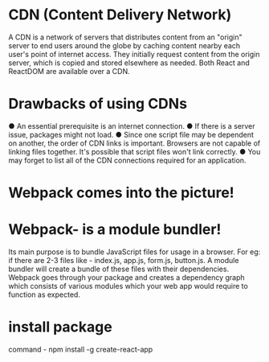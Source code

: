 # CDN (Content Delivery Network)

A CDN is a network of servers that distributes content from an "origin" server
to end users around the globe by caching content nearby each user's point of
internet access. They initially request content from the origin server, which is
copied and stored elsewhere as needed. Both React and ReactDOM are
available over a CDN.

# Drawbacks of using CDNs

● An essential prerequisite is an internet connection.
● If there is a server issue, packages might not load.
● Since one script file may be dependent on another, the order of CDN
links is important. Browsers are not capable of linking files together. It's
possible that script files won't link correctly.
● You may forget to list all of the CDN connections required for an
application.

# Webpack comes into the picture!

# Webpack- is a module bundler!

Its main purpose is to bundle JavaScript files for usage in a browser. For eg: if there are 2-3 files like - index.js, app.js, form.js, button.js. A module bundler will create a bundle of these files with their dependencies. Webpack goes through your package and creates a dependency graph which consists of various modules which your web app would require to function as expected.

# install package

command - npm install -g create-react-app
